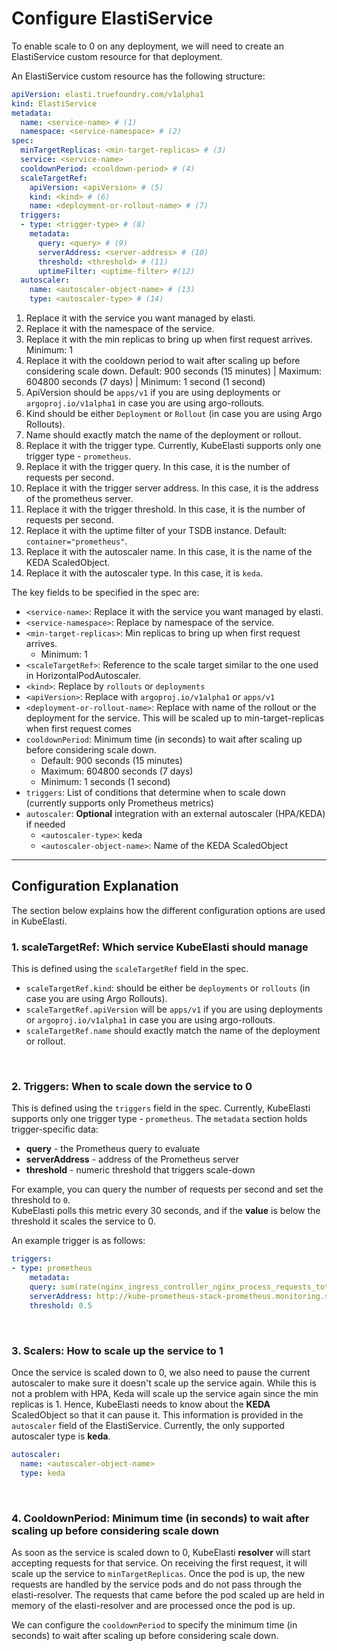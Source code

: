 # Configure ElastiService

To enable scale to 0 on any deployment, we will need to create an ElastiService custom resource for that deployment. 

An ElastiService custom resource has the following structure:

```yaml title="elasti-service.yaml" linenums="1"
apiVersion: elasti.truefoundry.com/v1alpha1
kind: ElastiService
metadata:
  name: <service-name> # (1)
  namespace: <service-namespace> # (2)
spec:
  minTargetReplicas: <min-target-replicas> # (3)
  service: <service-name>
  cooldownPeriod: <cooldown-period> # (4)
  scaleTargetRef:
    apiVersion: <apiVersion> # (5)
    kind: <kind> # (6)
    name: <deployment-or-rollout-name> # (7)
  triggers:
  - type: <trigger-type> # (8)
    metadata:
      query: <query> # (9)
      serverAddress: <server-address> # (10)
      threshold: <threshold> # (11)
      uptimeFilter: <uptime-filter> #(12)
  autoscaler:
    name: <autoscaler-object-name> # (13)
    type: <autoscaler-type> # (14)
```

1. Replace it with the service you want managed by elasti.
2. Replace it with the namespace of the service.
3. Replace it with the min replicas to bring up when first request arrives. Minimum: 1
4. Replace it with the cooldown period to wait after scaling up before considering scale down. Default: 900 seconds (15 minutes) | Maximum: 604800 seconds (7 days) | Minimum: 1 second (1 second)
5. ApiVersion should be `apps/v1` if you are using deployments or `argoproj.io/v1alpha1` in case you are using argo-rollouts. 
6. Kind should be either `Deployment` or `Rollout` (in case you are using Argo Rollouts).
7. Name should exactly match the name of the deployment or rollout.
8. Replace it with the trigger type. Currently, KubeElasti supports only one trigger type - `prometheus`. 
9. Replace it with the trigger query. In this case, it is the number of requests per second.
10. Replace it with the trigger server address. In this case, it is the address of the prometheus server.
11. Replace it with the trigger threshold. In this case, it is the number of requests per second.
12. Replace it with the uptime filter of your TSDB instance.  Default: `container="prometheus"`.
13. Replace it with the autoscaler name. In this case, it is the name of the KEDA ScaledObject.
14. Replace it with the autoscaler type. In this case, it is `keda`.

The key fields to be specified in the spec are:

- `<service-name>`: Replace it with the service you want managed by elasti.
- `<service-namespace>`: Replace by namespace of the service.
- `<min-target-replicas>`: Min replicas to bring up when first request arrives.
    - Minimum: 1
- `<scaleTargetRef>`: Reference to the scale target similar to the one used in HorizontalPodAutoscaler.
- `<kind>`: Replace by `rollouts` or `deployments`
- `<apiVersion>`: Replace with `argoproj.io/v1alpha1` or `apps/v1`
- `<deployment-or-rollout-name>`: Replace with name of the rollout or the deployment for the service. This will be scaled up to min-target-replicas when first request comes
- `cooldownPeriod`: Minimum time (in seconds) to wait after scaling up before considering scale down. 
    - Default: 900 seconds (15 minutes)
    - Maximum: 604800 seconds (7 days)
    - Minimum: 1 seconds (1 second)
- `triggers`: List of conditions that determine when to scale down (currently supports only Prometheus metrics)
- `autoscaler`: **Optional** integration with an external autoscaler (HPA/KEDA) if needed
    - `<autoscaler-type>`: keda
    - `<autoscaler-object-name>`: Name of the KEDA ScaledObject

---

## Configuration Explanation

The section below explains how the different configuration options are used in KubeElasti.

### **1. scaleTargetRef: Which service KubeElasti should manage**

This is defined using the `scaleTargetRef` field in the spec. 

- `scaleTargetRef.kind`: should be either be  `deployments` or `rollouts` (in case you are using Argo Rollouts). 
- `scaleTargetRef.apiVersion` will be `apps/v1` if you are using deployments or `argoproj.io/v1alpha1` in case you are using argo-rollouts. 
- `scaleTargetRef.name` should exactly match the name of the deployment or rollout. 

<br>

### **2. Triggers: When to scale down the service to 0**

This is defined using the `triggers` field in the spec. Currently, KubeElasti supports only one trigger type - `prometheus`. 
The `metadata` section holds trigger-specific data:  

- **query** - the Prometheus query to evaluate  
- **serverAddress** - address of the Prometheus server  
- **threshold** - numeric threshold that triggers scale-down  

For example, you can query the number of requests per second and set the threshold to `0`.  
KubeElasti polls this metric every 30 seconds, and if the **value** is below the threshold it scales the service to 0.

An example trigger is as follows:

```yaml
triggers:
- type: prometheus
    metadata:
    query: sum(rate(nginx_ingress_controller_nginx_process_requests_total[1m])) or vector(0)
    serverAddress: http://kube-prometheus-stack-prometheus.monitoring.svc.cluster.local:9090
    threshold: 0.5
```

<br>

### **3. Scalers: How to scale up the service to 1**

Once the service is scaled down to 0, we also need to pause the current autoscaler to make sure it doesn't scale up the service again. While this is not a problem with HPA, Keda will scale up the service again since the min replicas is 1. Hence, KubeElasti needs to know about the **KEDA** ScaledObject so that it can pause it. This information is provided in the `autoscaler` field of the ElastiService. Currently, the only supported autoscaler type is **keda**.

```yaml
autoscaler:
  name: <autoscaler-object-name>
  type: keda
```

<br>

### **4. CooldownPeriod: Minimum time (in seconds) to wait after scaling up before considering scale down**

As soon as the service is scaled down to 0, KubeElasti **resolver** will start accepting requests for that service. On receiving the first request, it will scale up the service to `minTargetReplicas`. Once the pod is up, the new requests are handled by the service pods and do not pass through the elasti-resolver. The requests that came before the pod scaled up are held in memory of the elasti-resolver and are processed once the pod is up.

We can configure the `cooldownPeriod` to specify the minimum time (in seconds) to wait after scaling up before considering scale down.
